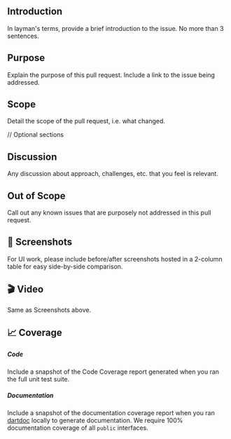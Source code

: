 ## Introduction ##

In layman's terms, provide a brief introduction to the issue. No more than 3 sentences.

## Purpose ##

Explain the purpose of this pull request. Include a link to the issue being addressed.

## Scope ##

Detail the scope of the pull request, i.e. what changed.

// Optional sections

## Discussion ##

Any discussion about approach, challenges, etc. that you feel is relevant.

## Out of Scope ##

Call out any known issues that are purposely not addressed in this pull request.

## 📱 Screenshots ##

For UI work, please include before/after screenshots hosted in a 2-column table for easy side-by-side comparison.

## 🎬 Video ##

Same as Screenshots above.

## 📈 Coverage ##

##### Code #####

Include a snapshot of the Code Coverage report generated when you ran the full unit test suite.

##### Documentation #####

Include a snapshot of the documentation coverage report when you ran [dartdoc](https://pub.dev/packages/dartdoc/install) locally to generate documentation. We require 100% documentation coverage of all `public` interfaces.

